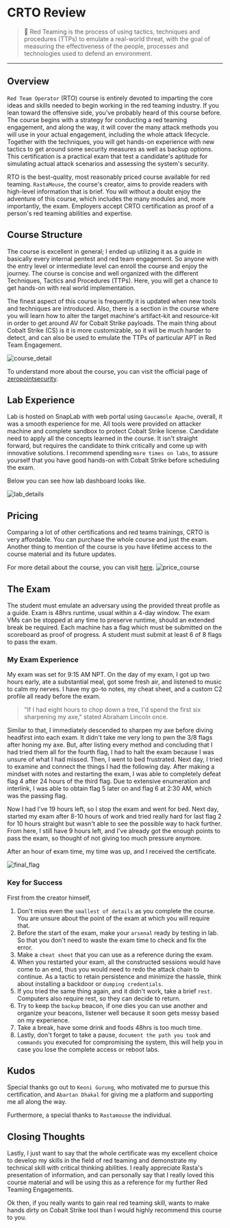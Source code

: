 # CRTO Review

> 🛑
> Red Teaming is the process of using tactics, techniques and procedures (TTPs) to emulate a real-world threat, with the goal of measuring the effectiveness of the people, processes and technologies used to defend an environment.
<!--more-->
---

## Overview
`Red Team Operator` (RTO) course is entirely devoted to imparting the core ideas and skills needed to begin working in the red teaming industry. If you lean toward the offensive side, you've probably heard of this course before. The course begins with a strategy for conducting a red teaming engagement, and along the way, it will cover the many attack methods you will use in your actual engagement, including the whole attack lifecycle. Together with the techniques, you will get hands-on experience with new tactics to get around some security measures as well as backup options. This certification is a practical exam that test a candidate's aptitude for simulating actual attack scenarios and assessing the system's security.

RTO is the best-quality, most reasonably priced course available for red teaming. `RastaMouse`, the course's creator, aims to provide readers with high-level information that is brief. You will without a doubt enjoy the adventure of this course, which includes the many modules and, more importantly, the exam. Employers accept CRTO certification as proof of a person's red teaming abilities and expertise.

## Course Structure
The course is excellent in general; I ended up utilizing it as a guide in basically every internal pentest and red team engagement. So anyone with the entry level or intermediate level can enroll the course and enjoy the journey. The course is concise and well organized with the different Techniques, Tactics and Procedures (TTPs). Here, you will get a chance to get hands-on with real world implementation.  

The finest aspect of this course is frequently it is updated when new tools and techniques are introduced. Also, there is a section in the course where you will learn how to alter the target machine's artifact-kit and resource-kit in order to get around AV for Cobalt Strike payloads. The main thing about Cobalt Strike (CS) is it is more customizable, so it will be much harder to detect, and can also be used to emulate the TTPs of particular APT in Red Team Engagement. 


![course_detail](public/files/course_detail.png)

To understand more about the course, you can visit the official page of [zeropointsecurity](https://training.zeropointsecurity.co.uk/courses/red-team-ops).

## Lab Experience
Lab is hosted on SnapLab with web portal using `Gaucamole Apache`, overall, it was a smooth experience for me.
All tools were provided on attacker machine and complete sandbox to protect Cobalt Strike license. Candidate need to apply all the concepts learned in the course. It isn't straight forward, but requires the candidate to think critically and come up with innovative solutions. I recommend spending `more times on labs`, to assure yourself that you have good hands-on with Cobalt Strike before scheduling the exam. 

Below you can see how lab dashboard looks like.

![lab_details](public/files/lab_dashboard.png)

## Pricing
Comparing a lot of other certifications and red teams trainings, CRTO is very affordable. You can purchase the whole course and just the exam. Another thing to mention of the course is you have lifetime access to the course material and its future updates. 

For more detail about the course, you can visit [here](https://training.zeropointsecurity.co.uk/courses/red-team-ops).
![price_course](public/files/course_price.png)

## The Exam
The student must emulate an adversary using the provided threat profile as a guide. Exam is 48hrs runtime, usual within a 4-day window. The exam VMs can be stopped at any time to preserve runtime, should an extended break be required. 
Each machine has a flag which must be submitted on the scoreboard as proof of progress. A student must submit at least 6 of 8 flags to pass the exam.

### My Exam Experience
My exam was set for 9:15 AM NPT. On the day of my exam, I got up two hours early, ate a substantial meal, got some fresh air, and listened to music to calm my nerves. I have my go-to notes, my cheat sheet, and a custom C2 profile all ready before the exam. 
> "If I had eight hours to chop down a tree, I'd spend the first six sharpening my axe," stated Abraham Lincoln once.

Similar to that, I immediately descended to sharpen my axe before diving headfirst into each exam. It didn't take me very long to pwn the 3/8 flags after honing my axe. But, after listing every method and concluding that I had tried them all for the fourth flag, I had to halt the exam because I was unsure of what I had missed. Then, I went to bed frustrated. Next day, I tried to examine and connect the things I had the following day. After making a mindset with notes and restarting the exam, I was able to completely defeat flag 4 after 24 hours of the third flag. Due to extensive enumeration and interlink, I was able to obtain flag 5 later on and flag 6 at 2:30 AM, which was the passing flag.

Now I had I've 19 hours left, so I stop the exam and went for bed. Next day, started my exam after 8-10 hours of work and tried really hard for last flag 2 for 10 hours straight but wasn't able to see the possible way to hack further. From here, I still have 9 hours left, and I've already got the enough points to pass the exam, so thought of not giving too much pressure anymore. 

After an hour of exam time, my time was up, and I received the certificate.

![final_flag](public/files/final_flags.png)

### Key for Success
First from the creator himself,

1. Don't miss even the `smallest of details` as you complete the course. You are unsure about the point of the exam at which you will require that.
2. Before the start of the exam, make your `arsenal` ready by testing in lab. So that you don't need to waste the exam time to check and fix the error.
3. Make a `cheat sheet` that you can use as a reference during the exam.
4. When you restarted your exam, all the constructed sessions would have come to an end, thus you would need to redo the attack chain to continue. As a tactic to retain persistence and minimize the hassle, think about installing a backdoor or `dumping credentials`.
5. If you tried the same thing again, and it didn't work, take a brief `rest`. Computers also require rest, so they can decide to return.
6. Try to keep the `backup` beacon, if one dies you can use another and organize your beacons, listener well because it soon gets messy based on my experience.
7. Take a break, have some drink and foods 48hrs is too much time.
8. Lastly, don't forget to take a pause, `document the path you took` and `commands` you executed for compromising the system, this will help you in case you lose the complete access or reboot labs.

## Kudos

Special thanks go out to `Keoni Gurung`, who motivated me to pursue this certification, and `Abartan Dhakal` for giving me a platform and supporting me all along the way.

Furthermore, a special thanks to `Rastamouse` the individual.

## Closing Thoughts

Lastly, I just want to say that the whole certificate was my excellent choice to develop my skills in the field of red teaming and demonstrate my technical skill with critical thinking abilities. I really appreciate Rasta's presentation of information, and can personally say that I really loved this course material and will be using this as a reference for my further Red Teaming Engagements.

Ok then, if you really wants to gain real red teaming skill, wants to make hands dirty on Cobalt Strike tool than I would highly recommend this course to you.






